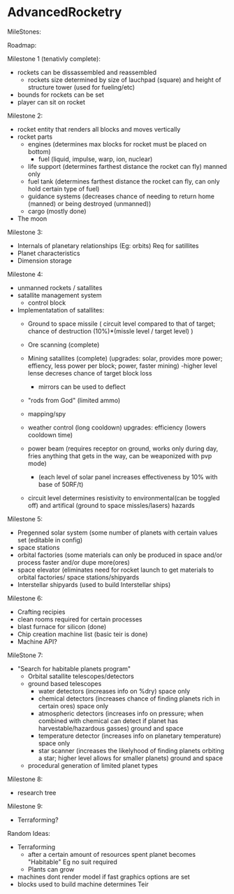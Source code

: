 # AdvancedRocketry

MileStones:


Roadmap:

Milestone 1 (tenativly complete):
- rockets can be dissassembled and reassembled
	- rockets size determined by size of lauchpad (square) and height of structure tower (used for fueling/etc)
- bounds for rockets can be set
- player can sit on rocket

Milestone 2:
- rocket entity that renders all blocks and moves vertically
- rocket parts
	- engines (determines max blocks for rocket must be placed on bottom)
		- fuel (liquid, impulse, warp,  ion, nuclear)
	- life support (determines farthest distance the rocket can fly) manned only
	- fuel tank (determines farthest distance the rocket can fly, can only hold certain type of fuel)
	- guidance systems (decreases chance of needing to return home (manned) or being destroyed (unmanned))
	- cargo (mostly done)
- The moon

Milestone 3:
- Internals of planetary relationships (Eg: orbits) Req for satillites
- Planet characteristics
- Dimension storage

Milestone 4:
- unmanned rockets / satallites
- satallite management system
	- control block
- Implementatation of satallites:
	- Ground to space missile ( circuit level compared to that of target; chance of destruction (10%)*(missle level / target level) )
	- Ore scanning (complete)
	- Mining satallites (complete) (upgrades: solar, provides more power; effiency, less power per block; power, faster mining)
		-higher level lense decreses chance of target block loss
		- mirrors can be used to deflect
	- "rods from God" (limited ammo)
	- mapping/spy
	- weather control (long cooldown) upgrades: efficiency (lowers cooldown time)
	- power beam (requires receptor on ground, works only during day, fries anything that gets in the way, can be weaponized with pvp mode)
		- (each level of solar panel increases effectiveness by 10% with base of 50RF/t)
		
	- circuit level determines resistivity to environmental(can be toggled off) and artifical (ground to space missles/lasers) hazards

Milestone 5:
- Pregenned solar system (some number of planets with certain values set (editable in config)
- space stations
- orbital factories (some materials can only be produced in space and/or process faster and/or dupe more(ores)
- space elevator (eliminates need for rocket launch to get materials to orbital factories/ space stations/shipyards
- Interstellar shipyards (used to build Interstellar ships)

Milestone 6:
- Crafting recipies
- clean rooms required for certain processes
- blast furnace for silicon (done)
- Chip creation machine list (basic teir is done)
- Machine API?

MileStone 7:
- "Search for habitable planets program"
	- Orbital satallite telescopes/detectors
	- ground based telescopes
		- water detectors (increases info on %dry) space only
		- chemical detectors (increases chance of finding planets rich in certain ores) space only
		- atmospheric detectors (increases info on pressure; when combined with chemical can detect if planet has harvestable/hazardous gasses) ground and space
		- temperature detector (increases info on planetary temperature) space only
		- star scanner (increases the likelyhood of finding planets orbiting a star; higher level allows for smaller planets) ground and space
	- procedural generation of limited planet types

Milestone 8:
- research tree

Milestone 9:
- Terraforming?

Random Ideas:
- Terraforming
	- after a certain amount of resources spent planet becomes "Habitable" Eg no suit required
	- Plants can grow
- machines dont render model if fast graphics options are set
- blocks used to build machine determines Teir